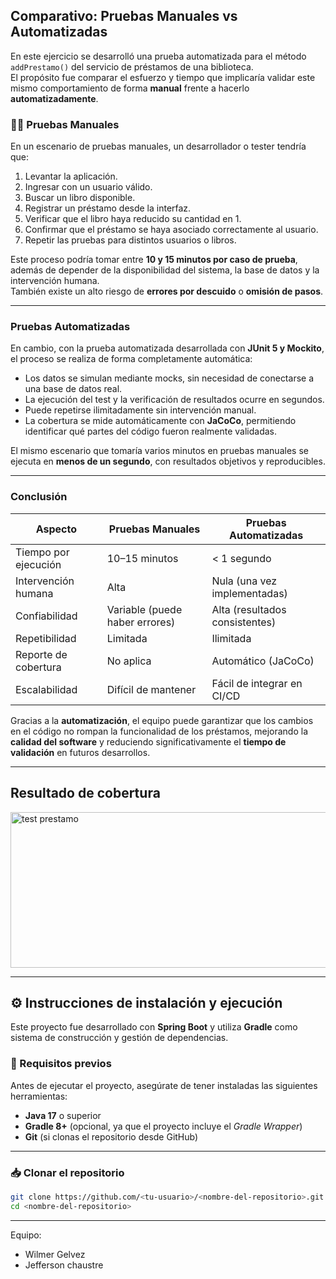 ## Comparativo: Pruebas Manuales vs Automatizadas

En este ejercicio se desarrolló una prueba automatizada para el método `addPrestamo()` del servicio de préstamos de una biblioteca.  
El propósito fue comparar el esfuerzo y tiempo que implicaría validar este mismo comportamiento de forma **manual** frente a hacerlo **automatizadamente**.

### 🧍‍♂️ Pruebas Manuales

En un escenario de pruebas manuales, un desarrollador o tester tendría que:

1. Levantar la aplicación.
2. Ingresar con un usuario válido.
3. Buscar un libro disponible.
4. Registrar un préstamo desde la interfaz.
5. Verificar que el libro haya reducido su cantidad en 1.
6. Confirmar que el préstamo se haya asociado correctamente al usuario.
7. Repetir las pruebas para distintos usuarios o libros.

Este proceso podría tomar entre **10 y 15 minutos por caso de prueba**, además de depender de la disponibilidad del sistema, la base de datos y la intervención humana.  
También existe un alto riesgo de **errores por descuido** o **omisión de pasos**.

---

### Pruebas Automatizadas

En cambio, con la prueba automatizada desarrollada con **JUnit 5 y Mockito**, el proceso se realiza de forma completamente automática:

- Los datos se simulan mediante mocks, sin necesidad de conectarse a una base de datos real.
- La ejecución del test y la verificación de resultados ocurre en segundos.
- Puede repetirse ilimitadamente sin intervención manual.
- La cobertura se mide automáticamente con **JaCoCo**, permitiendo identificar qué partes del código fueron realmente validadas.

El mismo escenario que tomaría varios minutos en pruebas manuales se ejecuta en **menos de un segundo**, con resultados objetivos y reproducibles.

---

### Conclusión

| Aspecto                      | Pruebas Manuales                   | Pruebas Automatizadas                     |
|------------------------------|------------------------------------|-------------------------------------------|
| Tiempo por ejecución         | 10–15 minutos                      | < 1 segundo                              |
| Intervención humana          | Alta                               | Nula (una vez implementadas)              |
| Confiabilidad                | Variable (puede haber errores)     | Alta (resultados consistentes)            |
| Repetibilidad                | Limitada                           | Ilimitada                                 |
| Reporte de cobertura         | No aplica                          | Automático (JaCoCo)                       |
| Escalabilidad                | Difícil de mantener                | Fácil de integrar en CI/CD                |

Gracias a la **automatización**, el equipo puede garantizar que los cambios en el código no rompan la funcionalidad de los préstamos, mejorando la **calidad del software** y reduciendo significativamente el **tiempo de validación** en futuros desarrollos.

---

## Resultado de cobertura
<img width="977" height="249" alt="test prestamo" src="https://github.com/user-attachments/assets/c0491bb1-44aa-4856-adeb-543593e58f33" />

--- 
## ⚙️ Instrucciones de instalación y ejecución

Este proyecto fue desarrollado con **Spring Boot** y utiliza **Gradle** como sistema de construcción y gestión de dependencias.

### 🔧 Requisitos previos

Antes de ejecutar el proyecto, asegúrate de tener instaladas las siguientes herramientas:

- **Java 17** o superior  
- **Gradle 8+** (opcional, ya que el proyecto incluye el *Gradle Wrapper*)  
- **Git** (si clonas el repositorio desde GitHub)

---

### 📥 Clonar el repositorio

```bash
git clone https://github.com/<tu-usuario>/<nombre-del-repositorio>.git
cd <nombre-del-repositorio>
```
----
Equipo:
- Wilmer Gelvez
- Jefferson chaustre
